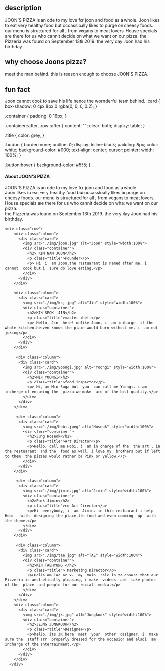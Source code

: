 ## description 
JOON'S PIZZA is  an  ode to  my  love  for  joon  and  food as a whole. Joon likes  to  eat  very  healthy  food but  occassioally  likes  to  purge on  cheesy foods.  our menu  is  structured for all  , from  vegans to  meat  lovers. 
House specials are  there  for  us who  cannit decide on what  we want on our pizza. 
 the Pizzeria was found on  September 13th 2019. the very  day  Joon had his  birthday. 
## why  choose Joons pizza?
 meet  the man  behind. this is reason  enough  to choose JOON'S PIZZA. 
 ## fun fact
 Joon cannot  cook  to save  his life  hence the  wornderful  team  behind.
.card {
    box-shadow: 0 4px 8px 0 rgba(0, 0, 0, 0.2);
  }
  
  
  .container {
    padding: 0 16px;
  }
  
 
  .container::after, .row::after {
    content: "";
    clear: both;
    display: table;
  }
  
  .title {
    color: grey;
  }
  
  .button {
    border: none;
    outline: 0;
    display: inline-block;
    padding: 8px;
    color: white;
    background-color: #000;
    text-align: center;
    cursor: pointer;
    width: 100%;
  }
  
  .button:hover {
    background-color: #555;
  }









   <div id="About">
    <h4>About  JOON'S PIZZA</h4> 
    <p> <span>JOON'S PIZZA</span> is  an  ode to  my  love  for  joon  and  food as a whole.<br> Joon likes  to  eat  very  healthy  food but  occassioally  likes  to  purge on  cheesy foods.  our menu  is  structured for all  , from  vegans to  meat  lovers. 
House specials are  there  for  us who  cannit decide on what  we want on our pizza. <br>
 the Pizzeria was found on  September 13th 2019. the very  day  Joon had his  birthday.</p>
 <section id="team">

    <div class="row">
        <div class="column">
          <div class="card">
            <img src="./img/joon.jpg" alt="Joon" style="width:100%">
            <div class="container">
              <h2> KIM NAM JOON</h2>
              <p class="title">Founder</p>
              <p> Hi  i  am Joon.the restuarant is named after me. i  cannot  cook but i  sure do love eating.</p>
            </div>
          </div>
        </div>
      
        <div class="column">
          <div class="card">
            <img src="./img/ksj.jpg" alt="Jin" style="width:100%">
            <div class="container">
              <h2>KIM SEOK  JIN</h2>
              <p class="title">master chef.</p>
              <p> Hello, Jin  here! unlike Joon, i  am incharge  if the whole kitchen.heaven knows the place would burn without me. i  am not  joking</p>
            </div>
          </div>
        </div>
        
         <div class="column">
          <div class="card">
            <img src="./img/yoongi.jpg" alt="Yoongi" style="width:100%">
            <div class="container">
              <h2>MIN YOONGI</h2>
              <p class="title">food inspector</p>
              <p> Hi, am Min Suga but  you  can call me Yoongi. i am incherge of ensuring the  pizza we make  are of the best quality.</p>
            </div>
          </div>
        </div>
        
         <div class="column">
          <div class="card">
            <img src="./img/hobi.jpeg" alt="Hoseok" style="width:100%">
            <div class="container">
              <h2>Jung Hoseok</h2>
              <p class="title">Art Director</p>
              <p>Hello, call me Hobi, i  am in charge of the  the art , in the restuarant  and the  food as well. i love my  brothers but if left  to them  the pizzas would rather be Pink or yellow.</p>
            </div>
          </div>
        </div>
        
         <div class="column">
          <div class="card">
            <img src="./img/jimin.jpg" alt="Jimin" style="width:100%">
            <div class="container">
              <h2>Park Jimin</h2>
              <p class="title">co-Art Director</p>
              <p>Hi  everybody, i  am  Jimin. in this restuarant i help  Hobi   with  designing the place,the food and even comming  up  with the theme.</p>
            </div>
          </div>
        </div>
        
         <div class="column">
          <div class="card">
            <img src="./img/tae.jpg" alt="TAE" style="width:100%">
            <div class="container">
              <h2>KIM TAEHYUNG </h2>
              <p class="title"> Marketing Director</p>
              <p>Hello am Tae or V.  my  main  role is to ensure that our  Pizzeria is aesthetically pleasing, i make  videos  and  take photos  of the  place  and people for our social  media.</p>
            </div>
          </div>
        </div>
        <div class="column">
          <div class="card">
            <img src="./img/jk.jpg" alt="Jungkook" style="width:100%">
            <div class="container">
              <h2>JEONG JUNGKOOK</h2>
              <p class="title">Designer</p>
              <p>hello, its JK here  meet  your  other  designer. i  make sure the  staff arr  properly dressed for the occasion and alsoi  am  incharge of the entertainment.</p>
            </div>
          </div>
        </div>
      </div>
      
</section>
